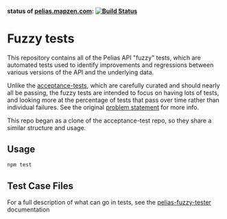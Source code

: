 #### status of [pelias.mapzen.com](http://pelias.mapzen.com): [![Build Status](https://travis-ci.org/pelias/fuzzy-tests.png)](https://travis-ci.org/pelias/fuzzy-tests)

# Fuzzy tests

This repository contains all of the Pelias API "fuzzy" tests, which are automated tests used to identify
improvements and regressions between various versions of the API and the underlying data.

Unlike the [acceptance-tests](https://github.com/pelias/acceptance-tests), which are carefully
curated and should nearly all be passing, the fuzzy tests are intended to focus on having lots of
tests, and looking more at the percentage of tests that pass over time rather than individual
failures. See the original [problem statement](https://github.com/pelias/acceptance-tests/issues/109) for more info.

This repo began as a clone of the acceptance-test repo, so they share a similar structure and usage.

## Usage

```
npm test
```

## Test Case Files

For a full description of what can go in tests, see the
[pelias-fuzzy-tester](https://github.com/pelias/fuzzy-tester) documentation
